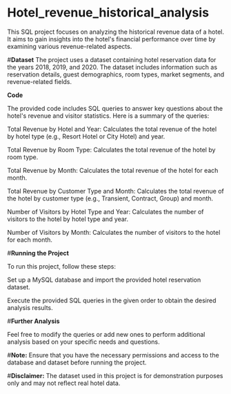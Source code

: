# Hotel_revenue_historical_analysis
This SQL project focuses on analyzing the historical revenue data of a hotel. It aims to gain insights into the hotel's financial performance over time by examining various revenue-related aspects.

#**Dataset**
The project uses a dataset containing hotel reservation data for the years 2018, 2019, and 2020. The dataset includes information such as reservation details, guest demographics, room types, market segments, and revenue-related fields.

****Code****

The provided code includes SQL queries to answer key questions about the hotel's revenue and visitor statistics. Here is a summary of the queries:

Total Revenue by Hotel and Year: Calculates the total revenue of the hotel by hotel type (e.g., Resort Hotel or City Hotel) and year.

Total Revenue by Room Type: Calculates the total revenue of the hotel by room type.

Total Revenue by Month: Calculates the total revenue of the hotel for each month.

Total Revenue by Customer Type and Month: Calculates the total revenue of the hotel by customer type (e.g., Transient, Contract, Group) and month.

Number of Visitors by Hotel Type and Year: Calculates the number of visitors to the hotel by hotel type and year.

Number of Visitors by Month: Calculates the number of visitors to the hotel for each month.

#**Running the Project**

To run this project, follow these steps:

Set up a MySQL database and import the provided hotel reservation dataset.

Execute the provided SQL queries in the given order to obtain the desired analysis results.

#**Further Analysis**

Feel free to modify the queries or add new ones to perform additional analysis based on your specific needs and questions.

#**Note:** Ensure that you have the necessary permissions and access to the database and dataset before running the project.

#**Disclaimer:** The dataset used in this project is for demonstration purposes only and may not reflect real hotel data.
